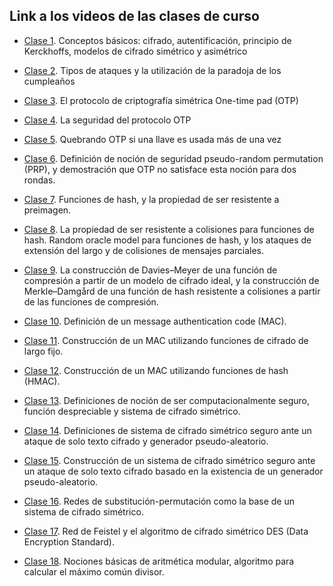 ## Link a los videos de las clases de curso

- [Clase 1](https://zoom.us/rec/share/YIHheeTZjjmeRwzklmuVK5lafw2r2B5SpuvZlUPEV1uyLZPahNmm61duZ644XzM.9zxnkmFPuLljxrcw?startTime=1616072164000). Conceptos básicos: cifrado, autentificación, principio de Kerckhoffs, modelos de cifrado simétrico y asimétrico  

- [Clase 2](https://zoom.us/rec/share/c5f1r0e_B1s0Cq8rNfTigq-lkG2syvHjnc8lPtgp2yyJUzmvF-rdLJrV6Euqo_Qx.G1CqrkV16S3rM0Vr?startTime=1616504081000). Tipos de ataques y la utilización de la paradoja de los cumpleaños

- [Clase 3](https://zoom.us/rec/share/1-QNsm9VaPFyhsiqN8sPLWvOB4bHF9Z8o5iOSgKD0x4_IK7IOoDvkBNbvM378c18.YS4RPj3sOo8r5o7d?startTime=1616676928000). El protocolo de criptografía simétrica One-time pad (OTP)

- [Clase 4](https://zoom.us/rec/share/ssISqTinT9v7rnnsgDzDMa1pcYKP4R0oz84xS8l7gPSjG1Y_qVaTdAlJ_VrslSNC.vwKKI3iCRtov7jM-?startTime=1617108697000). La seguridad del protocolo OTP

- [Clase 5](https://zoom.us/rec/share/CgwEFiMoxsVSoy6qJ8FtucUFeH2jCSIfQCZKndeZSPZobwMybYYPDLoH1QTNYrfY.Iw8sdF0R5JI25wA8?startTime=1617281790000). Quebrando OTP si una llave es usada más de una vez

- [Clase 6](https://zoom.us/rec/share/TbMHZZmOlPqUlcHu0r495J4MpYnduEr2JGriuKnNUw6HFBsauZCdT-Y6eEkwQj__.FiIEirPF6sD_e-KV?startTime=1617717405000). Definición de noción de seguridad pseudo-random permutation (PRP), y demostración que OTP no satisface esta noción para dos rondas.

- [Clase 7](https://zoom.us/rec/share/1UJnX07mmHfjP0VEnNAcInul5GXIvFRgyQf549AU9JwDT6CU5pHL3QZ8wcSBYnJ-.TB4cnozU8guFfJsH?startTime=1617890121000). Funciones de hash, y la propiedad de ser resistente a preimagen.

- [Clase 8](https://zoom.us/rec/share/pvrBzd7LYQokPjD1cPurfyNBwSTo1D87KeBFnHU2_aw2vt6I4swbzYGrwC4Q7r6Y.7cXPs3kyRqzi_KzB?startTime=1618322107000). La propiedad de ser resistente a colisiones para funciones de hash. Random oracle model para funciones de hash, y los ataques de extensión del largo y de colisiones de mensajes parciales.

- [Clase 9](https://zoom.us/rec/share/lZdn2chKvu1Sv7bpGvGdX2XsbF4XqvebDFD1OK6Q9NqyfVDaRWXm4yXXH5Eu2y5P.XiMKNVVpfV582HD1?startTime=1618494827000). La construcción de Davies–Meyer de una función de compresión a partir de un modelo de cifrado ideal, y la construcción de Merkle–Damgård de una función de hash resistente a colisiones a partir de las funciones de compresión.

- [Clase 10](https://zoom.us/rec/share/T-GfTUQ7zVuCTNtTec5Qdml7OzbS1AtqbL9zVKinBiNXXk3mjvgh5PUNeY7v2g3Z.Rs2r40AGJScmWeOT?startTime=1618927120000). Definición de un message authentication code (MAC).

- [Clase 11](https://zoom.us/rec/share/RZFuMO1-bTuKG3b6KXW_6neWN4DPTKESzJgxwx-VyH8W3aCfbd_3DXN-5g8bGKqJ.ucgTwUokReZWOKJU?startTime=1619099811000). Construcción de un MAC utilizando funciones de cifrado de largo fijo.

- [Clase 12](https://zoom.us/rec/share/QPrmLu5Rc1OcZuwtmtnYJjl2c7OwZWt93txC-cr-uyX-21EhCtQfwgRl_f0wM2CG.dv1BKYZbNkdBuctx?startTime=1619531610000). Construcción de un MAC utilizando funciones de hash (HMAC).

- [Clase 13](https://zoom.us/rec/share/W5ISZNWd4oOf4jXVcKwehQMiDRjjKQEvd8y9ISbcPjC_gTVExrjuUbqrTenMv_QU.eti4TaydFiJGRVtZ?startTime=1619704521000). Definiciones de noción de ser computacionalmente seguro, función despreciable y sistema de cifrado simétrico.

- [Clase 14](https://zoom.us/rec/share/h3cfAxRjXkidFJKnGAIFXOg2M3EpQrngV_GWwHjZpgPpurZ99VWf3nWliiOMK7E1.LKwkWcc8N_brS6bz?startTime=1620136560000). Definiciones de sistema de cifrado simétrico seguro ante un ataque de solo texto cifrado y generador pseudo-aleatorio. 

- [Clase 15](https://zoom.us/rec/share/N-WdFLpN4C2lp_ocCr6nYAqu4L4NXSmoge3kkubLqO_eppaBtjjoAcInLYh3F6nn.TeLYWMqUuKtRkxSp?startTime=1620309356000). Construcción de un sistema de cifrado simétrico seguro ante un ataque de solo texto cifrado basado en la existencia de un generador pseudo-aleatorio. 

- [Clase 16](https://zoom.us/rec/share/gsBYzWmEGFs83wnt0G5IV_uenuePBnePhiVq57faO25_V-hWMA9ccxXOkoHAasLl.PTggzBeVrqluM_oU?startTime=1621346278000). Redes de substitución-permutación como la base de un sistema de cifrado simétrico.

- [Clase 17](https://zoom.us/rec/share/8Upru-h3_fu45P6fUd2SeGX2njM43kcFxbYoIQ1XA1le7_GXgef9swBN8r058ihB.cV26UlpT3hEJEAdr?startTime=1621519016000). Red de Feistel y el algoritmo de cifrado simétrico DES (Data Encryption Standard).

- [Clase 18](https://zoom.us/rec/share/oSZrip93_fpzafNXc8SZz0uoroKy_GmyXWduERPazFzogL3cfeayGz8ViPwiCSzd.XhdmlzJJ47l0iNsm?startTime=1621950888000). Nociones básicas de aritmética modular, algoritmo para calcular el máximo común divisor.








